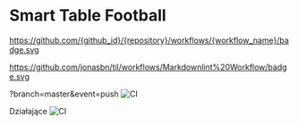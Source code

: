 # Smart Table Football

https://github.com/{github_id}/{repository}/workflows/{workflow_name}/badge.svg

https://github.com/jonasbn/til/workflows/Markdownlint%20Workflow/badge.svg

?branch=master&event=push
![CI](https://github.com/Jozwiaczek/smart-table-football/workflows/Continuous%20Integration/badge.svg?branch=master&event=push)

Działające
![CI](https://github.com/Jozwiaczek/smart-table-football/workflows/Continuous%20Integration/badge.svg)

